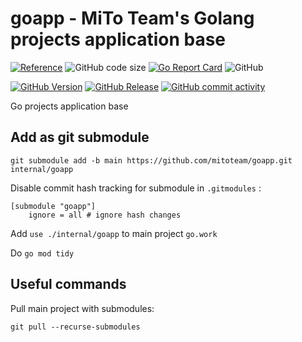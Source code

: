 # goapp - MiTo Team's Golang projects application base

[![Reference](https://pkg.go.dev/badge/github.com/mitoteam/goapp.svg)](https://pkg.go.dev/github.com/mitoteam/goapp)
![GitHub code size](https://img.shields.io/github/languages/code-size/mitoteam/goapp)
[![Go Report Card](https://goreportcard.com/badge/github.com/mitoteam/goapp)](https://goreportcard.com/report/github.com/mitoteam/goapp)
![GitHub](https://img.shields.io/github/license/mitoteam/goapp)


[![GitHub Version](https://img.shields.io/github/v/release/mitoteam/goapp?logo=github)](https://github.com/mitoteam/goapp)
[![GitHub Release](https://img.shields.io/github/release-date/mitoteam/goapp)](https://github.com/mitoteam/goapp/releases)
[![GitHub commit activity](https://img.shields.io/github/commit-activity/y/mitoteam/goapp)](https://github.com/mitoteam/dhtml/commits)

Go projects application base

## Add as git submodule
```
git submodule add -b main https://github.com/mitoteam/goapp.git internal/goapp
```

Disable commit hash tracking for submodule in `.gitmodules` :
```
[submodule "goapp"]
    ignore = all # ignore hash changes
```

Add `use ./internal/goapp` to main project `go.work`

Do `go mod tidy`

## Useful commands

Pull main project with submodules:

```
git pull --recurse-submodules
```
